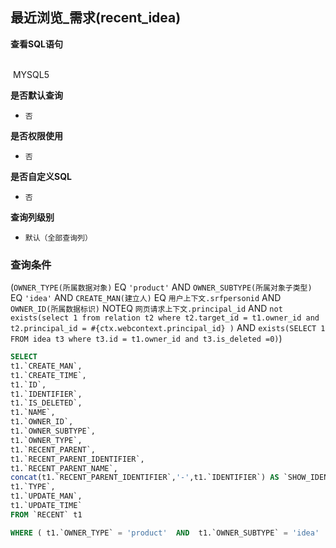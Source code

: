 ## 最近浏览_需求(recent_idea) <!-- {docsify-ignore-all} -->



<p class="panel-title"><b>查看SQL语句</b></p>
<br>

<el-row>
&nbsp;<el-tag @click="MYSQL5 = true">MYSQL5</el-tag>
</el-row>

<br>
<p class="panel-title"><b>是否默认查询</b></p>

* `否`

<p class="panel-title"><b>是否权限使用</b></p>

* `否`

<p class="panel-title"><b>是否自定义SQL</b></p>

* `否`

<p class="panel-title"><b>查询列级别</b></p>

* `默认（全部查询列）`



### 查询条件

(`OWNER_TYPE(所属数据对象)` EQ `'product'` AND `OWNER_SUBTYPE(所属对象子类型)` EQ `'idea'` AND `CREATE_MAN(建立人)` EQ `用户上下文.srfpersonid` AND `OWNER_ID(所属数据标识)` NOTEQ `网页请求上下文.principal_id` AND `not exists(select 1 from relation t2 where t2.target_id = t1.owner_id and t2.principal_id = #{ctx.webcontext.principal_id} )` AND `exists(SELECT 1 FROM idea t3 where t3.id = t1.owner_id and t3.is_deleted =0)`)





<el-dialog v-model="MYSQL5" title="MYSQL5">

```sql
SELECT
t1.`CREATE_MAN`,
t1.`CREATE_TIME`,
t1.`ID`,
t1.`IDENTIFIER`,
t1.`IS_DELETED`,
t1.`NAME`,
t1.`OWNER_ID`,
t1.`OWNER_SUBTYPE`,
t1.`OWNER_TYPE`,
t1.`RECENT_PARENT`,
t1.`RECENT_PARENT_IDENTIFIER`,
t1.`RECENT_PARENT_NAME`,
concat(t1.`RECENT_PARENT_IDENTIFIER`,'-',t1.`IDENTIFIER`) AS `SHOW_IDENTIFIER`,
t1.`TYPE`,
t1.`UPDATE_MAN`,
t1.`UPDATE_TIME`
FROM `RECENT` t1 

WHERE ( t1.`OWNER_TYPE` = 'product'  AND  t1.`OWNER_SUBTYPE` = 'idea'  AND  t1.`CREATE_MAN` = #{ctx.sessioncontext.srfpersonid}  AND  t1.`OWNER_ID` <> #{ctx.webcontext.principal_id}  AND  not exists(select 1 from relation t2 where t2.target_id = t1.owner_id and t2.principal_id = #{ctx.webcontext.principal_id} )  AND  exists(SELECT 1 FROM idea t3 where t3.id = t1.owner_id and t3.is_deleted =0) )
```

</el-dialog>

<script>
 const { createApp } = Vue
  createApp({
    data() {
      return {
                MYSQL5 : false
        
      }
    },
    methods: {
    }
  }).use(ElementPlus).mount('#app')
</script>